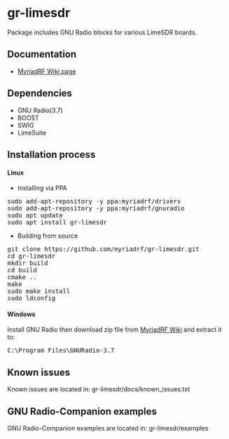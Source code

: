 # gr-limesdr

Package includes GNU Radio blocks for various LimeSDR boards.

## Documentation

* [MyriadRF Wiki page](https://wiki.myriadrf.org/Gr-limesdr_Plugin_for_GNURadio)

## Dependencies
 
* GNU Radio(3.7)
* BOOST
* SWIG
* LimeSuite

## Installation process

#### Linux

* Installing via PPA
<pre>
sudo add-apt-repository -y ppa:myriadrf/drivers
sudo add-apt-repository -y ppa:myriadrf/gnuradio
sudo apt update
sudo apt install gr-limesdr
</pre>

* Building from source
<pre>
git clone https://github.com/myriadrf/gr-limesdr.git
cd gr-limesdr
mkdir build
cd build
cmake ..
make
sudo make install
sudo ldconfig
</pre>

#### Windows

Install GNU Radio then download zip file from [MyriadRF Wiki](http://downloads.myriadrf.org/project/limesuite/19.01/GNU_Radio_windows_19.01.zip) and extract it to:
<pre>
C:\Program Files\GNURadio-3.7
</pre>

## Known issues

Known issues are located in:
gr-limesdr/docs/known_issues.txt

## GNU Radio-Companion examples

GNU Radio-Companion examples are located in:
gr-limesdr/examples
